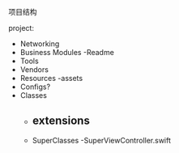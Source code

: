 项目结构

project:

- Networking
- Business Modules
	-Readme
- Tools
- Vendors
- Resources
	-assets
- Configs?
- Classes
	- extensions
		-
	- SuperClasses
		-SuperViewController.swift